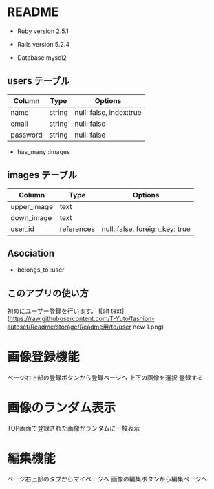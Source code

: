 # README
- Ruby version 2.5.1

- Rails version 5.2.4

- Database  mysql2

## users テーブル

| Column   | Type   | Options                 |
| -------- | ------ | ----------------------- |
| name     | string | null: false, index:true |
| email    | string | null: false             |
| password | string | null: false             |

- has_many :images

## images テーブル

| Column      | Type       | Options                        |
| ----------- | ---------- | ------------------------------ |
| upper_image | text       |                                |
| down_image  | text       |                                |
| user_id     | references | null: false, foreign_key: true |

## Asociation

- belongs_to :user

## このアプリの使い方
初めにユーザー登録を行います。
![alt text](https://raw.githubusercontent.com/T-Yuto/fashion-autoset/Readme/storage/Readme用/to/user new 1.png)
# 画像登録機能
ページ右上部の登録ボタンから登録ページへ
上下の画像を選択
登録する

# 画像のランダム表示
TOP画面で登録された画像がランダムに一枚表示

# 編集機能
ページ右上部のタブからマイページへ
画像の編集ボタンから編集ページへ

